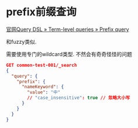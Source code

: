 # prefix前缀查询

[官网Query DSL » Term-level queries » Prefix query](https://www.elastic.co/guide/en/elasticsearch/reference/8.2/query-dsl-prefix-query.html)

和fuzzy类似. 

需要使用专门的wildcard类型. 不然会有奇奇怪怪的问题

```json
GET common-test-001/_search
{
  "query": {
    "prefix": {
      "nameKeyword": {
        "value": "中"
        // "case_insensitive": true // 忽略大小写
      }
    }
  }
}
```
